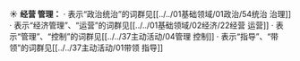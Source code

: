 ☀ <span class="category">**经营 管理：**</span>
· 表示“政治统治”的词群见[[../../01基础领域/01政治/54统治 治理]]
· 表示“经济管理”、“运营”的词群见[[../../01基础领域/02经济/22经营 运营]]
· 表示“管理”、“控制”的词群见[[../../37主动活动/04管理 控制]]
· 表示“指导”、“带领”的词群见[[../../37主动活动/01带领 指导]]

